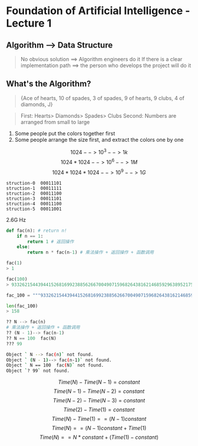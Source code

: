 # Foundation of Artificial Intelligence - Lecture 1

## Algorithm --> Data Structure

> No obvious solution ==> Algorithm engineers do it
> If there is a clear implementation path ==> the person who develops the project will do it

## What's the Algorithm? 

> {Ace of hearts, 10 of spades, 3 of spades, 9 of hearts, 9 clubs, 4 of diamonds, J}

> First: Hearts> Diamonds> Spades> Clubs
> Second: Numbers are arranged from small to large

1. Some people put the colors together first
2. Some people arrange the size first, and extract the colors one by one


$$ 1024 -->  10^3 --> 1k $$
$$ 1024 * 1024 -->  10^6 --> 1M $$
$$ 1024 * 1024 * 1024 -->  10^9 --> 1G $$


```
struction-0  00011101
struction-1  00011111 
struction-2  00011100
struction-3  00011101
struction-4  00011100
struction-5  00011001
```
2.6G Hz 

```python
def fac(n): # return n!
    if n == 1: 
        return 1 # 返回操作
    else:
        return n * fac(n-1) # 乘法操作 + 返回操作 + 函数调用
```

```python
fac(1)
> 1

fac(100)
> 93326215443944152681699238856266700490715968264381621468592963895217599993229915608941463976156518286253697920827223758251185210916864000000000000000000000000

fac_100 = """93326215443944152681699238856266700490715968264381621468592963895217599993229915608941463976156518286253697920827223758251185210916864000000000000000000000000"""

len(fac_100)
> 158
```

```python
?? N --> fac(n)
# 乘法操作 + 返回操作 + 函数调用
?? (N - 1)--> fac(n-1)
?? N == 100  fac(N) 
??? 99
```

```bash
Object ` N --> fac(n)` not found.
Object ` (N - 1)--> fac(n-1)` not found.
Object ` N == 100  fac(N)` not found.
Object `? 99` not found.
```

$$ Time(N) - Time(N-1) = constant $$ 
$$ Time(N-1) - Time(N-2) = constant $$ 
$$ Time(N-2) - Time(N-3) = constant $$ 
$$ Time(2) - Time(1) = constant $$
$$ Time(N) - Time(1) == (N-1)constant $$ 
$$ Time(N) == (N-1)constant +  Time(1) $$ 
$$ Time(N) == N * constant +  (Time(1) - constant) $$ 







